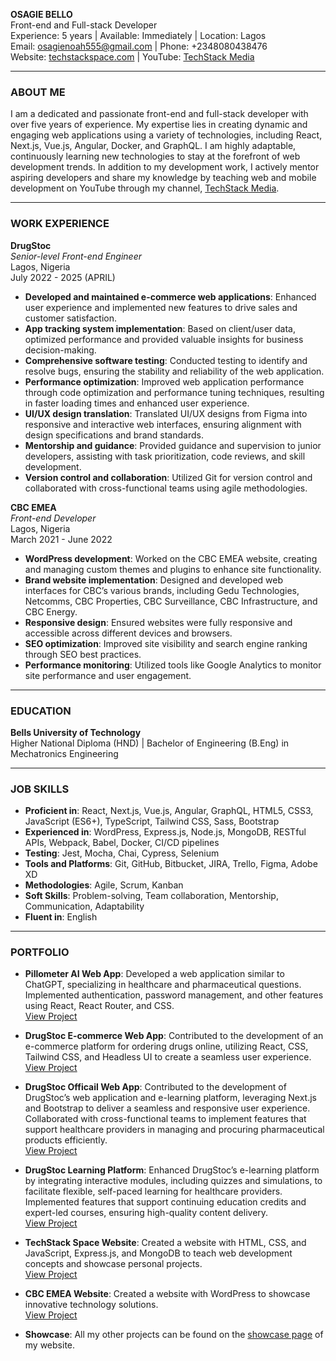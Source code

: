 **OSAGIE BELLO**  
Front-end and Full-stack Developer  
Experience: 5 years | Available: Immediately | Location: Lagos  
Email: osagienoah555@gmail.com | Phone: +2348080438476\
Website: [techstackspace.com](https://techstackspace.com) | YouTube: [TechStack Media](https://youtube.com/@techstackmedia)

---

### ABOUT ME

I am a dedicated and passionate front-end and full-stack developer with over five years of experience. My expertise lies in creating dynamic and engaging web applications using a variety of technologies, including React, Next.js, Vue.js, Angular, Docker, and GraphQL. I am highly adaptable, continuously learning new technologies to stay at the forefront of web development trends. In addition to my development work, I actively mentor aspiring developers and share my knowledge by teaching web and mobile development on YouTube through my channel, [TechStack Media](https://youtube.com/@techstackmedia).

---

### WORK EXPERIENCE

**DrugStoc**  
_Senior-level Front-end Engineer_  
Lagos, Nigeria  
July 2022 - 2025 (APRIL)

- **Developed and maintained e-commerce web applications**: Enhanced user experience and implemented new features to drive sales and customer satisfaction.
- **App tracking system implementation**: Based on client/user data, optimized performance and provided valuable insights for business decision-making.
- **Comprehensive software testing**: Conducted testing to identify and resolve bugs, ensuring the stability and reliability of the web application.
- **Performance optimization**: Improved web application performance through code optimization and performance tuning techniques, resulting in faster loading times and enhanced user experience.
- **UI/UX design translation**: Translated UI/UX designs from Figma into responsive and interactive web interfaces, ensuring alignment with design specifications and brand standards.
- **Mentorship and guidance**: Provided guidance and supervision to junior developers, assisting with task prioritization, code reviews, and skill development.
- **Version control and collaboration**: Utilized Git for version control and collaborated with cross-functional teams using agile methodologies.

**CBC EMEA**  
_Front-end Developer_  
Lagos, Nigeria  
March 2021 - June 2022

- **WordPress development**: Worked on the CBC EMEA website, creating and managing custom themes and plugins to enhance site functionality.
- **Brand website implementation**: Designed and developed web interfaces for CBC’s various brands, including Gedu Technologies, Netcomms, CBC Properties, CBC Surveillance, CBC Infrastructure, and CBC Energy.
- **Responsive design**: Ensured websites were fully responsive and accessible across different devices and browsers.
- **SEO optimization**: Improved site visibility and search engine ranking through SEO best practices.
- **Performance monitoring**: Utilized tools like Google Analytics to monitor site performance and user engagement.

---

### EDUCATION

**Bells University of Technology**  
Higher National Diploma (HND) | Bachelor of Engineering (B.Eng) in Mechatronics Engineering

---

### JOB SKILLS

- **Proficient in**: React, Next.js, Vue.js, Angular, GraphQL, HTML5, CSS3, JavaScript (ES6+), TypeScript, Tailwind CSS, Sass, Bootstrap
- **Experienced in**: WordPress, Express.js, Node.js, MongoDB, RESTful APIs, Webpack, Babel, Docker, CI/CD pipelines
- **Testing**: Jest, Mocha, Chai, Cypress, Selenium
- **Tools and Platforms**: Git, GitHub, Bitbucket, JIRA, Trello, Figma, Adobe XD
- **Methodologies**: Agile, Scrum, Kanban
- **Soft Skills**: Problem-solving, Team collaboration, Mentorship, Communication, Adaptability
- **Fluent in**: English

---

### PORTFOLIO

- **Pillometer AI Web App**: Developed a web application similar to ChatGPT, specializing in healthcare and pharmaceutical questions. Implemented authentication, password management, and other features using React, React Router, and CSS.  
  [View Project](https://pillometer.com/)

- **DrugStoc E-commerce Web App**: Contributed to the development of an e-commerce platform for ordering drugs online, utilizing React, CSS, Tailwind CSS, and Headless UI to create a seamless user experience.  
  [View Project](https://app.drugstoc.com)

- **DrugStoc Officail Web App**: Contributed to the development of DrugStoc’s web application and e-learning platform, leveraging Next.js and Bootstrap to deliver a seamless and responsive user experience. Collaborated with cross-functional teams to implement features that support healthcare providers in managing and procuring pharmaceutical products efficiently.  
  [View Project](https://drugstoc.com)

- **DrugStoc Learning Platform**: Enhanced DrugStoc’s e-learning platform by integrating interactive modules, including quizzes and simulations, to facilitate flexible, self-paced learning for healthcare providers. Implemented features that support continuing education credits and expert-led courses, ensuring high-quality content delivery.  
  [View Project](https://www.drugstoc.com/learning)

- **TechStack Space Website**: Created a website with HTML, CSS, and JavaScript, Express.js, and MongoDB to teach web development concepts and showcase personal projects.  
  [View Project](https://blog.techstackspace.com)

- **CBC EMEA Website**: Created a website with WordPress to showcase innovative technology solutions.  
  [View Project](https://cbcema.com)

- **Showcase**: All my other projects can be found on the [showcase page](https://techstackspace.com/projects) of my website.
